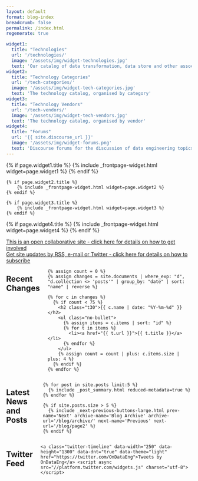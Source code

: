 ```yaml
---
layout: default
format: blog-index
breadcrumb: false
permalink: /index.html
regenerate: true

widget1:
  title: "Technologies"
  url: '/technologies/'
  image: '/assets/img/widget-technologies.jpg'
  text: 'Our catalog of data transformation, data store and other associated technologies'
widget2:
  title: "Technology Categories"
  url: '/tech-categories/'
  image: '/assets/img/widget-tech-categories.jpg'
  text: 'The technology catalog, organised by category'
widget3:
  title: "Technology Vendors"
  url: '/tech-vendors/'
  image: '/assets/img/widget-tech-vendors.jpg'
  text: 'The technology catalog, organised by vendor'
widget4:
  title: "Forums"
  url: '{{ site.discourse_url }}'
  image: '/assets/img/widget-forums.png'
  text: 'Discourse forums for the discussion of data engineering topics and for collaborating on this site.'
---
```


<div class="row t50">
	{% if page.widget1.title %}
		{% include _frontpage-widget.html widget=page.widget1 %}
  {% endif %}

	{% if page.widget2.title %}
		{% include _frontpage-widget.html widget=page.widget2 %}
	{% endif %}

	{% if page.widget3.title %}
		{% include _frontpage-widget.html widget=page.widget3 %}
	{% endif %}
    
  {% if page.widget4.title %}
		{% include _frontpage-widget.html widget=page.widget4 %}
	{% endif %}
</div>

<div class="row t20">
    <div class="medium-6 text-center columns">
        <a class="button large radius {{ page.callforaction.style }}" href="/site/contributing/">This is an open collaborative site - click here for details on how to get involved</a>
    </div>
    <div class="medium-6 text-center columns">
        <a class="button large radius {{ page.callforaction.style }}" href="/site/subscribe/">Get site updates by RSS, e-mail or Twitter - click here for details on how to subscribe</a>
    </div>
</div>

<article><div class="row frontpage">
  <div class="medium-3 columns text-center">
    <h2 class="b20">Recent Changes</h2>
    
    {% assign count = 0 %}
    {% assign changes = site.documents | where_exp: "d", "d.collection <> 'posts'" | group_by: "date" | sort: "name" | reverse %}

    {% for c in changes %}
      {% if count < 75 %}
        <h2 class="t30">{{ c.name | date: "%Y-%m-%d" }}</h2>
        <ul class="no-bullet">
          {% assign items = c.items | sort: "id" %}
          {% for t in items %}
            <li><a href="{{ t.url }}">{{ t.title }}</a></li>
          {% endfor %}
        </ul>
        {% assign count = count | plus: c.items.size | plus: 4 %}
      {% endif %}
    {% endfor %}
  </div>

  <div class="medium-6 columns">
    <h2 class="text-center b20">Latest News and Posts</h2>

    {% for post in site.posts limit:5 %}
      {% include _post_summary.html reduced-metadata=true %}
    {% endfor %}
    
    {% if site.posts.size > 5 %}
      {% include _next-previous-buttons-large.html prev-name='Next' archive-name='Blog Archive' archive-url='/blog/archive/' next-name='Previous' next-url='/blog/page2' %}
    {% endif %}
  </div>

  <div class="medium-3 columns text-center">
    <h2 class="b20">Twitter Feed</h2>

    <a class="twitter-timeline" data-width="250" data-height="1300" data-dnt="true" data-theme="light" href="https://twitter.com/OnDataEng">Tweets by OnDataEng</a> <script async src="//platform.twitter.com/widgets.js" charset="utf-8"></script>
  </div>
</div></article>